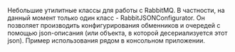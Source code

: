 Небольшие утилитные классы для работы с RabbitMQ. 
В частности, на данный момент только один класс - RabbitJSONConfigurator.
Он позволяет производить конфигурирования обменников и очередей с помощью json-описания (или объекта, в которой десериализуется этот json). Пример использования рядом в консольном приложении.
